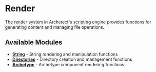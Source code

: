 # Render

The render system in Archetect's scripting engine provides functions for generating content and managing file operations.

## Available Modules

- **[String](string)** - String rendering and manipulation functions
- **[Directories](directories)** - Directory creation and management functions  
- **[Archetype](archetype)** - Archetype component rendering functions